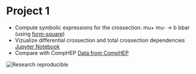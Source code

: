 Project 1
=========

* Compute symbolic expressions for the crossection: mu+ mu- → b bbar (using [form-square](https://github.com/vindex10/form-square))
* Vizualize differential crossection and total crossection dependencies [Jupyter Notebook](https://github.com/vindex10/rbpp-projects/tree/master/project1/visualize.ipynb)
* Compare with CompHEP [Data from CompHEP](https://github.com/vindex10/rbpp-projects/tree/master/project1/comphep_data)

![Research reproducible](https://upload.wikimedia.org/wikipedia/commons/thumb/e/ea/Reproducible_icon.svg/600px-Reproducible_icon.svg.png)
